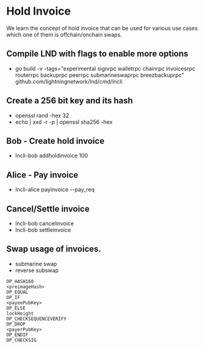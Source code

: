 
# Hold Invoice
We learn the concept of hold invoice that can be used for various use cases which one of them is offchain/onchain swaps.

## Compile LND with flags to enable more options
* go build -v -tags="experimental signrpc walletrpc chainrpc invoicesrpc routerrpc backuprpc peerrpc submarineswaprpc breezbackuprpc" github.com/lightningnetwork/lnd/cmd/lncli

## Create a 256 bit key and its hash 
* openssl rand -hex 32
* echo <key> | xxd -r -p |  openssl sha256 -hex

## Bob - Create hold invoice
* lncli-bob addholdinvoice <key> 100

## Alice - Pay invoice
* lncli-alice payinvoice --pay_req <pay req>

## Cancel/Settle invoice
* lncli-bob cancelinvoice <hash>
* lncli-bob settleinvoice <key>

## Swap usage of invoices.
* submarine swap
* reverse subswap

```
OP_HASH160
<preimageHash>
OP_EQUAL
OP_IF
<payeePubKey>
OP_ELSE
lockHeight
OP_CHECKSEQUENCEVERIFY
OP_DROP
<payerPubKey>
OP_ENDIF
OP_CHECKSIG
```
